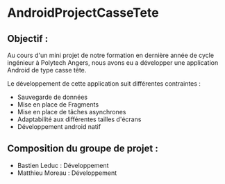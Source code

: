 # AndroidProjectCasseTete

## Objectif :
Au cours d'un mini projet de notre formation en dernière année de cycle ingénieur à Polytech Angers, nous avons eu a développer une application Android de type casse tête.

Le développement de cette application suit différentes contraintes :
* Sauvegarde de données
* Mise en place de Fragments
* Mise en place de tâches asynchrones
* Adaptabilité aux différentes tailles d'écrans
* Développement android natif

## Composition du groupe de projet :
* Bastien Leduc : Développement
* Matthieu Moreau : Développement
